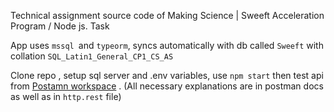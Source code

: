 Technical assignment source code of Making Science | Sweeft Acceleration Program / Node js. Task

App uses `mssql `and `typeorm`, syncs automatically with db called `Sweeft` with collation `SQL_Latin1_General_CP1_CS_AS`

Clone repo , setup sql server and .env variables, use `npm start` then test api from [Postamn workspace](https://www.postman.com/winter-eclipse-230888/workspace/sweeft) . (All necessary explanations are in postman docs as well as in `http.rest` file)

